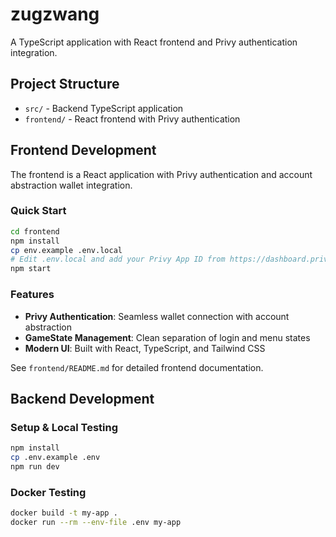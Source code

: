 # zugzwang

A TypeScript application with React frontend and Privy authentication integration.

## Project Structure

- `src/` - Backend TypeScript application
- `frontend/` - React frontend with Privy authentication

## Frontend Development

The frontend is a React application with Privy authentication and account abstraction wallet integration.

### Quick Start
```bash
cd frontend
npm install
cp env.example .env.local
# Edit .env.local and add your Privy App ID from https://dashboard.privy.io/
npm start
```

### Features
- **Privy Authentication**: Seamless wallet connection with account abstraction
- **GameState Management**: Clean separation of login and menu states
- **Modern UI**: Built with React, TypeScript, and Tailwind CSS

See `frontend/README.md` for detailed frontend documentation.

## Backend Development

### Setup & Local Testing
```bash
npm install
cp .env.example .env
npm run dev
```

### Docker Testing
```bash
docker build -t my-app .
docker run --rm --env-file .env my-app
```
